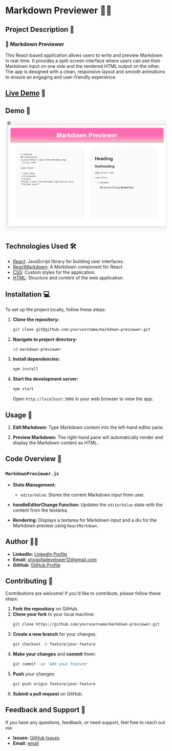 # Markdown Previewer 📝✨

## Project Description 🧠

### 🎨 **Markdown Previewer**

This React-based application allows users to write and preview Markdown in real-time. It provides a split-screen interface where users can see their Markdown input on one side and the rendered HTML output on the other. The app is designed with a clean, responsive layout and smooth animations to ensure an engaging and user-friendly experience.

## [Live Demo](https://markdown-previewer-6pio-6pikth3h0-shogofs-projects.vercel.app/) 🎥

## Demo 📸

![Markdown Previewer Screenshot](./public/Images/im.png)

## Technologies Used 🛠️

- [React](https://reactjs.org/): JavaScript library for building user interfaces.
- [ReactMarkdown](https://github.com/remarkjs/react-markdown): A Markdown component for React.
- [CSS](https://developer.mozilla.org/en-US/docs/Web/CSS): Custom styles for the application.
- [HTML](https://developer.mozilla.org/en-US/docs/Web/HTML): Structure and content of the web application.

## Installation 💻

To set up the project locally, follow these steps:

1. **Clone the repository:**

   ```bash
   git clone git@github.com:yourusername/markdown-previewer.git
   ```

2. **Navigate to project directory:**

   ```bash
   cd markdown-previewer
   ```

3. **Install dependencies:**

   ```bash
   npm install
   ```

4. **Start the development server:**

   ```bash
   npm start
   ```

   Open `http://localhost:3000` in your web browser to view the app.

## Usage 🎯

1. **Edit Markdown:**
   Type Markdown content into the left-hand editor pane.

2. **Preview Markdown:**
   The right-hand pane will automatically render and display the Markdown content as HTML.

## Code Overview 📂

### `MarkdownPreviewer.js`

- **State Management:**

  - `editorValue`: Stores the current Markdown input from user.

- **handleEditorChange Function:**
  Updates the `editorValue` state with the content from the textarea.

- **Rendering:**
  Displays a textarea for Markdown input and a div for the Markdown preview using `ReactMarkdown`.

## Author 👩‍💻

- **LinkedIn:** [LinkedIn Profile](www.linkedin.com/in/shegofa-developer-aa362030b)
- **Email:** shogofadeveloper12@gmail.com
- **GitHub:** [GitHub Profile](https://github.com/shogof)

## Contributing 🤝

Contributions are welcome! If you'd like to contribute, please follow these steps:

1. **Fork the repository** on GitHub.
2. **Clone your fork** to your local machine:
   ```bash
   git clone https://github.com/yourusername/markdown-previewer.git
   ```
3. **Create a new branch** for your changes:
   ```bash
   git checkout -b feature/your-feature
   ```
4. **Make your changes** and **commit** them:
   ```bash
   git commit -am 'Add your feature'
   ```
5. **Push** your changes:
   ```bash
   git push origin feature/your-feature
   ```
6. **Submit a pull request** on GitHub.

## Feedback and Support 💬

If you have any questions, feedback, or need support, feel free to reach out via:

- **Issues:** [GitHub Issues](https://github.com/shogof/random-quote/issues)
- **Email:** [email](shogofadeveloper12@gmail.com)
